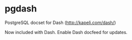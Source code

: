 pgdash
======

PostgreSQL docset for Dash (http://kapeli.com/dash/)

Now included with Dash. Enable Dash docfeed for updates.
